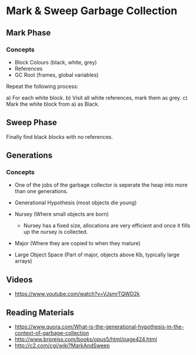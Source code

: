 # Mark & Sweep Garbage Collection

## Mark Phase

### Concepts

* Block Colours (black, white, grey)
* References
* GC Root (frames, global variables)

Repeat the following process:

a) For each white block.
b) Visit all white references, mark them as grey.
c) Mark the white block from a) as Black.


## Sweep Phase

Finally find black blocks with no references.

## Generations


### Concepts

* One of the jobs of the garbage collector is seperate the heap into more than one generations.
* Generational Hypothesis (most objects die young)
* Nursey (Where small objects are born)
  * Nursey has a fixed size, allocations are very efficient and once it fills up the nursey is collected.

* Major (Where they are copied to when they mature)
* Large Object Space (Part of major, objects above Kb, typically large arrays)

## Videos

* https://www.youtube.com/watch?v=VJsmrTQWD2k

## Reading Materials
* https://www.quora.com/What-is-the-generational-hypothesis-in-the-context-of-garbage-collection
* http://www.brpreiss.com/books/opus5/html/page424.html
* http://c2.com/cgi/wiki?MarkAndSweep
